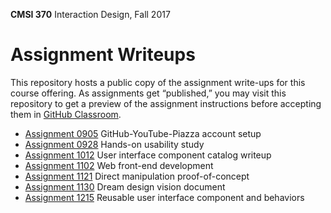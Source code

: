 **CMSI 370** Interaction Design, Fall 2017

# Assignment Writeups
This repository hosts a public copy of the assignment write-ups for this course offering. As assignments get “published,” you may visit this repository to get a preview of the assignment instructions before accepting them in [GitHub Classroom](https://classroom.github.com).

- [Assignment 0905](http://dondi.lmu.build/fall2017/cmsi370/cmsi370-fall2017-hw0905.pdf) GitHub-YouTube-Piazza account setup
- [Assignment 0928](https://github.com/lmu-cmsi370-fall2017/assignments/blob/master/hands-on-usability-study.md) Hands-on usability study
- [Assignment 1012](http://dondi.lmu.build/fall2017/cmsi370/cmsi370-fall2017-hw1012.pdf) User interface component catalog writeup
- [Assignment 1102](https://github.com/lmu-cmsi370-fall2017/assignments/blob/master/web-front-end.md) Web front-end development
- [Assignment 1121](https://github.com/lmu-cmsi370-fall2017/assignments/blob/master/direct-manipulation.md) Direct manipulation proof-of-concept
- [Assignment 1130](https://github.com/lmu-cmsi370-fall2017/assignments/blob/master/dream-design.md) Dream design vision document
- [Assignment 1215](https://github.com/lmu-cmsi370-fall2017/assignments/blob/master/reusable-component.md) Reusable user interface component and behaviors
